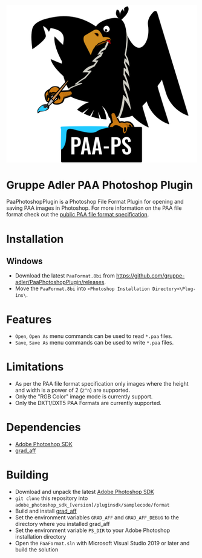 <p align="center">
  <img src="./AdlerPS.png">
</p>

# Gruppe Adler PAA Photoshop Plugin

PaaPhotoshopPlugin is a Photoshop File Format Plugin for opening and saving PAA images in Photoshop. For more information on the PAA file format check out the  [public PAA file format specification](https://community.bistudio.com/wiki/PAA_File_Format).

# Installation

## Windows
- Download the latest `PaaFormat.8bi` from https://github.com/gruppe-adler/PaaPhotoshopPlugin/releases.
- Move the `PaaFormat.8bi` into `<Photoshop Installation Directory>\Plug-ins\`.

<!---
## MacOS
Move the `PaaFormat.plugin` into `Applications/Adobe Photoshop/Plug-ins/`.
--->

# Features
- `Open`, `Open As` menu commands can be used to read `*.paa` files.
- `Save`, `Save As` menu commands can be used to write `*.paa` files.

# Limitations
- As per the PAA file format specification only images where the height and width is a power of 2 (`2^n`) are supported.
- Only the "RGB Color" image mode is currently support.
- Only the DXT1/DXT5 PAA Formats are currently supported.

# Dependencies
* [Adobe Photoshop SDK](https://console.adobe.io/downloads/ps)
* [grad_aff](https://github.com/gruppe-adler/grad_aff/tree/dev)

# Building
- Download and unpack the latest [Adobe Photoshop SDK](https://console.adobe.io/downloads/ps)
- `git clone` this repository into `adobe_photoshop_sdk_[version]/pluginsdk/samplecode/format`
- Build and install [grad_aff](https://github.com/gruppe-adler/grad_aff)
- Set the environment variables `GRAD_AFF` and `GRAD_AFF_DEBUG` to the directory where you installed grad_aff
- Set the environment variable `PS_DIR` to your Adobe Photoshop installation directory
- Open the `PaaFormat.sln` with Microsoft Visual Studio 2019 or later and build the solution